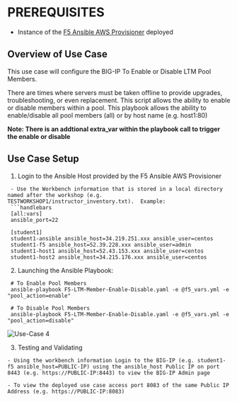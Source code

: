 # PREREQUISITES
- Instance of the [F5 Ansible AWS Provisioner](https://github.com/f5alliances/f5_provisioner) deployed

## Overview of Use Case
This use case will configure the BIG-IP To Enable or Disable LTM Pool Members.  

There are times where servers must be taken offline to provide upgrades, troubleshooting, or even replacement.  This script allows the ability to enable or disable members within a pool.  This playbook allows the ability to enable/disable all pool members (all) or by host name (e.g. host1:80) 

**Note: There is an addtional extra_var within the playbook call to trigger the enable or disable**
  
## Use Case Setup

1. Login to the Ansible Host provided by the F5 Ansible AWS Provisioner 
  ```
   - Use the Workbench information that is stored in a local directory named after the workshop (e.g. TESTWORKSHOP1/instructor_inventory.txt).  Example:
   ```handlebars
   [all:vars]
   ansible_port=22

   [student1]
   student1-ansible ansible_host=34.219.251.xxx ansible_user=centos 
   student1-f5 ansible_host=52.39.228.xxx ansible_user=admin
   student1-host1 ansible_host=52.43.153.xxx ansible_user=centos
   student1-host2 ansible_host=34.215.176.xxx ansible_user=centos
   ```

2. Launching the Ansible Playbook:
```
 # To Enable Pool Members
 ansible-playbook F5-LTM-Member-Enable-Disable.yaml -e @f5_vars.yml -e "pool_action=enable"
 
 # To Disable Pool Members
 ansible-playbook F5-LTM-Member-Enable-Disable.yaml -e @f5_vars.yml -e "pool_action=disable"
```
![Use-Case 4](../images/UseCase4-960.gif)
 
3. Testing and Validating 
```
- Using the workbench information Login to the BIG-IP (e.g. student1-f5 ansible_host=PUBLIC-IP) using the ansible_host Public IP on port 8443 (e.g. https://PUBLIC-IP:8443) to view the BIG-IP Admin page 
  
- To view the deployed use case access port 8083 of the same Public IP Address (e.g. https://PUBLIC-IP:8083) 
``` 
